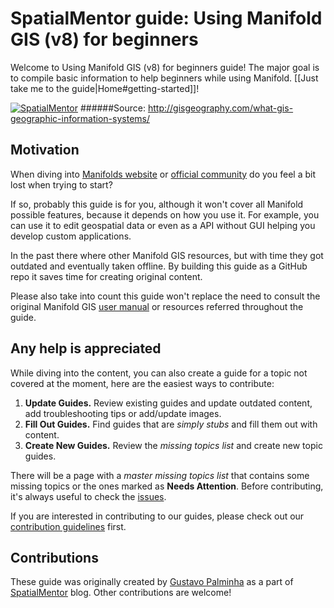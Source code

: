 
# **SpatialMentor guide: Using Manifold GIS (v8) for beginners**

Welcome to Using Manifold GIS (v8) for beginners guide! The major goal is to compile basic information to help beginners while using Manifold. [[Just take me to the guide|Home#getting-started]]!

[![SpatialMentor](http://i.imgur.com/WjSqk4Q.png)](http://www.spatialmentor.com)
######Source: http://gisgeography.com/what-gis-geographic-information-systems/

## Motivation

When diving into <a href="http://www.manifold.net/" target="_blank">Manifolds website</a> or <a href="http://www.georeference.org/" target="_blank">official community</a> do you feel a bit lost when trying to start?

If so, probably this guide is for you, although it won't cover all Manifold possible features, because it depends on how you use it. For example, you can use it to edit geospatial data or even as a API without GUI helping you develop custom applications.

In the past there where other Manifold GIS resources, but with time they got outdated and eventually taken offline. By building this guide as a GitHub repo it saves time for creating original content. 

Please also take into count this guide won't replace the need to consult the original Manifold GIS <a href="http://www.georeference.org/doc/manifold.htm" target="_blank">user manual</a> or resources referred throughout the guide.

## Any help is appreciated

While diving into the content, you can also create a guide for a topic not covered at the moment, here are the easiest ways to contribute:

1. **Update Guides.** Review existing guides and update outdated content, add troubleshooting tips or add/update images.
2. **Fill Out Guides.** Find guides that are *simply stubs* and fill them out with content.
3. **Create New Guides.** Review the *missing topics list* and create new topic guides.

There will be a page with a *master missing topics list* that contains some missing topics or the ones marked as **Needs Attention**. Before contributing, it's always useful to check the [issues](https://github.com/Spatialmentor/Using-Manifold-GIS-for-beginners/issues).

If you are interested in contributing to our guides, please check out our [contribution guidelines](https://github.com/Spatialmentor/Using-Manifold-GIS-for-beginners/wiki/Contributing-Guidelines) first.

## Contributions

These guide was originally created by [Gustavo Palminha](http://github.com/gustavopalminha) as a part of [SpatialMentor](http://www.spatialmentor.com) blog.
Other contributions are welcome!




